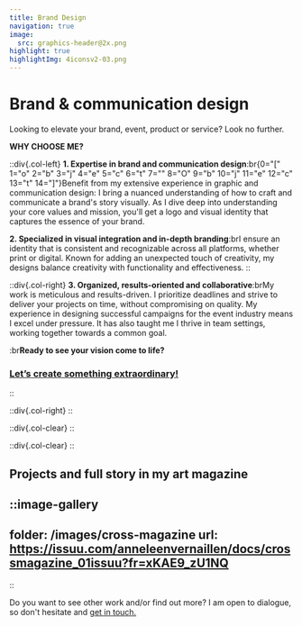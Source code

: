 ```yaml
---
title: Brand Design
navigation: true
image:
  src: graphics-header@2x.png
highlight: true
highlightImg: 4iconsv2-03.png
---
```


# Brand & communication design

Looking to elevate your brand, event, product or service? Look no further.

**WHY CHOOSE ME?**

::div{.col-left}
**1. Expertise in brand and communication design**:br{0="[" 1="o" 2="b" 3="j" 4="e" 5="c" 6="t" 7="" 8="O" 9="b" 10="j" 11="e" 12="c" 13="t" 14="]"}Benefit from my extensive experience in graphic and communication design: I bring a nuanced understanding of how to craft and communicate a brand's story visually. As I dive deep into understanding your core values and mission, you'll get a logo and visual identity that captures the essence of your brand.

**2. Specialized in visual integration and in-depth branding**:brI ensure an identity that is consistent and recognizable across all platforms, whether print or digital. Known for adding an unexpected touch of creativity, my designs balance creativity with functionality and effectiveness.
::

::div{.col-right}
**3. Organized, results-oriented and collaborative**:brMy work is meticulous and results-driven. I prioritize deadlines and strive to deliver your projects on time, without compromising on quality. My experience in designing successful campaigns for the event industry means I excel under pressure. It has also taught me I thrive in team settings, working together towards a common goal.

:br**Ready to see your vision come to life?**

### [Let’s create something extraordinary!](mailto\:hello@anneleenvernaillen.com)
::

::div{.col-right}
::

::div{.col-clear}
::

::div{.col-clear}
::

## Projects and full story in my art magazine

::image-gallery
---
folder: /images/cross-magazine
url: https://issuu.com/anneleenvernaillen/docs/crossmagazine_01issuu?fr=xKAE9_zU1NQ
---
::

Do you want to see other work and/or find out more? I am open to dialogue, so don't hesitate and [get in touch.](/contact)

